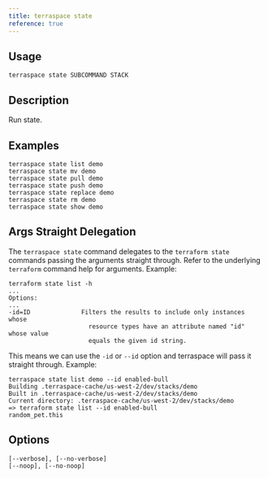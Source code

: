 ```yaml
---
title: terraspace state
reference: true
---
```


## Usage

    terraspace state SUBCOMMAND STACK

## Description

Run state.

## Examples

    terraspace state list demo
    terraspace state mv demo
    terraspace state pull demo
    terraspace state push demo
    terraspace state replace demo
    terraspace state rm demo
    terraspace state show demo

## Args Straight Delegation

The `terraspace state` command delegates to the `terraform state` commands passing the arguments straight through. Refer to the underlying `terraform` command help for arguments.  Example:

    terraform state list -h
    ...
    Options:
    ...
    -id=ID              Filters the results to include only instances whose
                          resource types have an attribute named "id" whose value
                          equals the given id string.

This means we can use the `-id` or `--id` option and terraspace will pass it straight through. Example:

    terraspace state list demo --id enabled-bull
    Building .terraspace-cache/us-west-2/dev/stacks/demo
    Built in .terraspace-cache/us-west-2/dev/stacks/demo
    Current directory: .terraspace-cache/us-west-2/dev/stacks/demo
    => terraform state list --id enabled-bull
    random_pet.this


## Options

```
[--verbose], [--no-verbose]  
[--noop], [--no-noop]        
```

